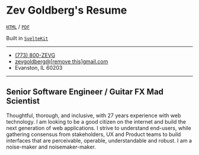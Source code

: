 # Zev Goldberg's Resume

[`HTML`](https://resume.zevgoldberg.com) /
[`PDF`](https://resume.zevgoldberg.com/Zev%20Goldberg%20-%20Resume%20202501231105.pdf)

Built in [`SvelteKit`](https://github.com/sveltejs/kit)

---

<ul>
  <li>
    <a href="tel:7738009384" aria-label="7 7 3. 8 0 0. Z E V G.">(773) 800-ZEVG</a>
  </li>
  <li aria-label="zev goldberg at G mail dot com">
    <a href="#" use:mailto>zevgoldberg@<span aria-hidden="true">[remove this]</span>gmail.com</a
    >
  </li>
  <li>Evanston, IL 60203</li>
</ul>

---

## Senior Software Engineer / Guitar FX Mad Scientist

Thoughtful, thorough, and inclusive, with 27 years experience with web technology. I am looking to
be a good citizen on the internet and build the next generation of web applications. I strive to
understand end-users, while gathering consensus from stakeholders, UX and Product teams to build
interfaces that are perceivable, operable, understandable and robust. I am a noise-maker and
noisemaker-maker.
